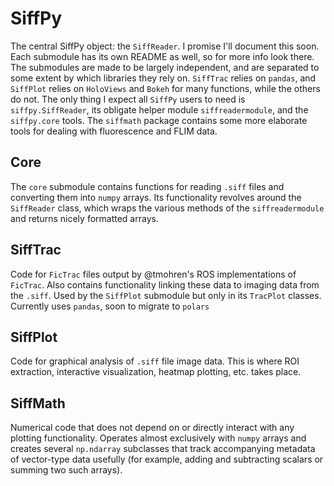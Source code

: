 # SiffPy

The central SiffPy object: the `SiffReader`. I promise I'll document this soon. Each submodule has its own README as well, so for more info look there.
The submodules are made to be largely independent, and are separated to some extent by which libraries they rely on. `SiffTrac` relies on `pandas`, and
`SiffPlot` relies on `HoloViews` and `Bokeh` for many functions, while the others do not. The only thing I expect all `SiffPy` users
to need is `siffpy.SiffReader`, its obligate helper module `siffreadermodule`, and the `siffpy.core` tools. The `siffmath` package contains
some more elaborate tools for dealing with fluorescence and FLIM data.

## Core

The `core` submodule contains functions for reading `.siff` files and
converting them into `numpy` arrays. Its functionality revolves around
the `SiffReader` class, which wraps the various methods of the
`siffreadermodule` and returns nicely formatted arrays.

## SiffTrac

Code for `FicTrac` files output by @tmohren's ROS implementations of `FicTrac`. Also contains functionality linking these
data to imaging data from the `.siff`. Used by the `SiffPlot` submodule but only in its `TracPlot` classes. Currently uses `pandas`, soon to migrate to `polars`

## SiffPlot

Code for graphical analysis of `.siff` file image data. This is where ROI extraction, interactive visualization, heatmap plotting, etc.
takes place.

## SiffMath

Numerical code that does not depend on or directly interact with any plotting functionality. Operates almost exclusively with
`numpy` arrays and creates several `np.ndarray` subclasses that track accompanying metadata of vector-type data usefully (for 
example, adding and subtracting scalars or summing two such arrays).